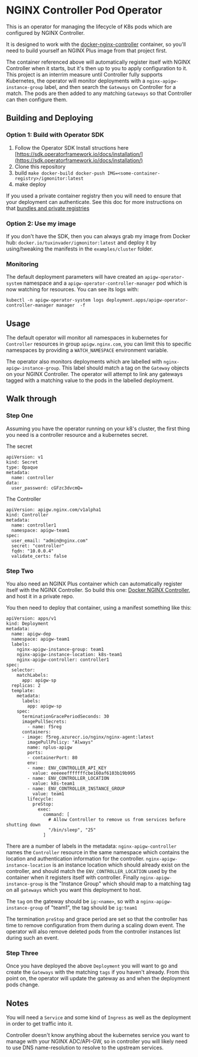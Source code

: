 # NGINX Controller Pod Operator

This is an operator for managing the lifecycle of K8s pods which are configured by NGINX Controller. 

It is designed to work with the [docker-nginx-controller](https://github.com/nginxinc/docker-nginx-controller) container, so
you'll need to build yourself an NGINX Plus image from that project first.

The container referenced above will automatically register itself with NGINX Controller when it starts, but it's then up
to you to apply configuration to it. This project is an interrim measure until Controller fully supports Kubernetes, the
operator will monitor deployments with a `nginx-apigw-instance-group` label, and then search the `Gateways` on Controller
for a match. The pods are then added to any matching `Gateways` so that Controller can then configure them.

## Building and Deploying

### Option 1: Build with Operator SDK

1. Follow the Operator SDK Install structions here [https://sdk.operatorframework.io/docs/installation/](https://sdk.operatorframework.io/docs/installation/)
2. Clone this repository
3. build `make docker-build docker-push IMG=<some-container-registry>/igmonitor:latest`
4. make deploy

If you used a private container registry then you will need to ensure that your deployment can authenticate. See this doc
for more instructions on that [bundles and private registries](https://sdk.operatorframework.io/docs/olm-integration/cli-overview/#private-bundle-and-catalog-image-registries)

### Option 2: Use my image

If you don't have the SDK, then you can always grab my image from Docker hub: `docker.io/tuxinvader/igmonitor:latest` and deploy it
by using/tweaking the manifests in the `examples/cluster` folder.

### Monitoring

The default deployment parameters will have created an `apigw-operator-system` namespace and a `apigw-operator-controller-manager`
pod which is now watching for resources. You can see its logs with:

```
kubectl -n apigw-operator-system logs deployment.apps/apigw-operator-controller-manager manager  -f
```

## Usage

The default operator will monitor all namespaces in kubernetes for `Controller` resources in group `apigw.nginx.com`, you can limit this to
specific namespaces by providing a `WATCH_NAMESPACE` environment variable.

The operator also monitors deployments which are labelled with `nginx-apigw-instance-group`. This label should match a tag on the `Gateway` objects
on your NGINX Controller. The operator will attempt to link any gateways tagged with a matching value to the pods in the labelled deployment.

## Walk through

### Step One

Assuming you have the operator running on your k8's cluster, the first thing you need is a controller resource and a kubernetes secret.

The secret

```
apiVersion: v1
kind: Secret
type: Opaque
metadata:
  name: controller
data:
  user_password: cGFzc3dvcmQ=
```

The Controller

```
apiVersion: apigw.nginx.com/v1alpha1
kind: Controller
metadata:
  name: controller1
  namespace: apigw-team1
spec:
  user_email: "admin@nginx.com"
  secret: "controller"
  fqdn: "10.0.0.4"
  validate_certs: false
```

### Step Two

You also need an NGINX Plus container which can automatically register itself with the NGINX Controller.
So build this one: [Docker NGINX Controller](https://github.com/nginxinc/docker-nginx-controller), and host it in a private repo.

You then need to deploy that container, using a manifest something like this:

```
apiVersion: apps/v1
kind: Deployment
metadata:
  name: apigw-dep
  namespace: apigw-team1
  labels:
    nginx-apigw-instance-group: team1
    nginx-apigw-instance-location: k8s-team1
    nginx-apigw-controller: controller1
spec:
  selector:
    matchLabels:
      app: apigw-sp
  replicas: 2
  template:
    metadata:
      labels:
        app: apigw-sp
    spec:
      terminationGracePeriodSeconds: 30
      imagePullSecrets:
        - name: f5reg
      containers:
      - image: f5reg.azurecr.io/nginx/nginx-agent:latest
        imagePullPolicy: "Always"
        name: nplus-apigw
        ports:
        - containerPort: 80
        env:
        - name: ENV_CONTROLLER_API_KEY
          value: eeeeeefffffffcbe160af6103b19b995
        - name: ENV_CONTROLLER_LOCATION
          value: k8s-team1
        - name: ENV_CONTROLLER_INSTANCE_GROUP
          value: team1
        lifecycle:
          preStop:
            exec:
              command: [
                # Allow Controller to remove us from services before shutting down
                "/bin/sleep", "25"
              ]
```

There are a number of labels in the metadata: `nginx-apigw-controller` names the `Controller` resource in the same namespace
which contains the location and authentication information for the controller. `nginx-apigw-instance-location` is an instance
location which should already exist on the controller, and should match the `ENV_CONTROLLER_LOCATION` used by the container
when it registers itself with controller. Finally `nginx-apigw-instance-group` is the "Instance Group" which should map to
a matching tag on all `gateways` which you want this deployment to host. 

The `tag` on the gateway should be `ig:<name>`, so with a `nginx-apigw-instance-group` of "team1", the tag should be `ig:team1`

The termination `preStop` and grace period are set so that the controller has time to remove configuration from them during
a scaling down event. The operator will also remove deleted pods from the controller instances list during such an event.

### Step Three

Once you have deployed the above `Deployment` you will want to go and create the `Gateways` with the matching `tags` if you haven't
already. From this point on, the operator will update the gateway as and when the deployment pods change.

## Notes

You will need a `Service` and some kind of `Ingress` as well as the deployment in order to get traffic into it. 

Controller doesn't know anything about the kubernetes service you want to manage with your NGINX ADC/API-GW, so in controller you
will likely need to use DNS name-resolution to resolve to the upstream services.


